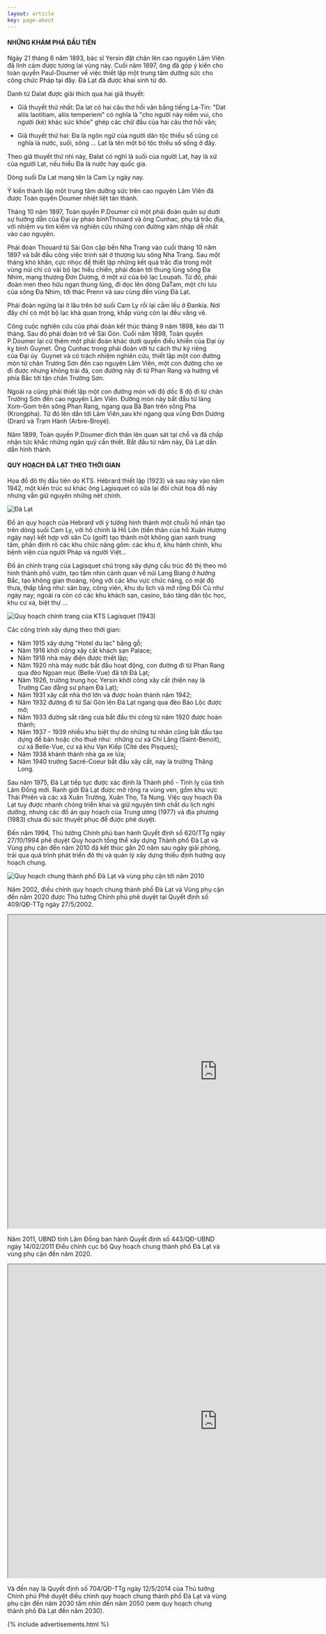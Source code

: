 ```yaml
---
layout: article
key: page-about
---
```


#### NHỮNG KHÁM PHÁ ĐẦU TIÊN

Ngày 21 tháng 6 năm 1893, bác sĩ Yersin đặt chân lên cao nguyên Lâm Viên đã linh cảm được tương lai vùng này. Cuối năm 1897, ông đã góp ý kiến cho toàn quyền Paul-Doumer về việc thiết lập một trung tâm dưỡng sức cho công chức Pháp tại đây. Đà Lạt đã được khai sinh từ đó.

Danh từ Dalat được giải thích qua hai giã thuyết:

* Giã thuyết thứ nhất: Da lat có hai câu thơ hồi văn bằng tiếng La-Tin: "Dat aliis laotitiam, aliis temperiem" có nghĩa là "cho người này niềm vui, cho người (kẻ) khác sức khỏe" ghép các chữ đầu của hai câu thơ hồi văn;

* Giã thuyết thứ hai: Đa là ngôn ngữ của người dân tộc thiểu số cũng có nghĩa là nước, suối, sông ... Lat là tên một bộ tộc thiểu số sống ở đây.

Theo giã thuyết thứ nhì này, Đalat có nghĩ là suối của người Lat, hay là xứ của người Lat, nếu hiểu Đa là nước hay quốc gia.

Dòng suối Da Lat mang tên là Cam Ly ngày nay.

Ý kiến thành lập một trung tâm dưỡng sức trên cao nguyên Lâm Viên đã được Toàn quyền Doumer nhiệt liệt tán thành.

Tháng 10 năm 1897, Toàn quyền P.Doumer cử một phái đoàn quân sự dưới sự hướng dẫn của Đại úy pháo binhThouard và ông Cunhac, phụ tá trắc địa, với nhiệm vụ tìm kiếm và nghiên cứu những con đường xâm nhập dễ nhất vào cao nguyên.

Phái đoàn Thouard từ Sài Gòn cập bến Nha Trang vào cuối tháng 10 năm 1897 và bắt đầu công việc trinh sát ở thượng lưu sông Nha Trang. Sau một tháng khó khăn, cực nhọc để thiết lập những kết quả trắc địa trong một vùng núi chỉ có vài bộ lạc hiếu chiến, phái đoàn tới thung lũng sông Đa Nhim, mạng thượng Đơn Dương, ở một xứ của bộ lạc Loupah. Từ đó, phái đoàn men theo hữu ngạn thung lũng, đi dọc lên dòng DaTam, một chi lưu của sông Đa Nhim, tới thác Prenn và sau cùng đền vùng Đà Lạt.

Phái đoàn ngừng lại ít lâu trên bờ suối Cam Ly rồi lại cắm lều ở Đankia. Nơi đây chỉ có một bộ lạc khá quan trọng, khắp vùng còn lại đều vắng vẽ.

Công cuộc nghiên cứu của phái đoàn kết thúc tháng 9 năm 1898, kéo dài 11 tháng. Sau đó phái đoàn trở về Sài Gòn. Cuối năm 1898, Toàn quyền P.Doumer lại cử thêm một phái đoàn khác dưới quyền điều khiển của Đại úy kỵ binh Guynet. Ông Cunhac trong phái đoàn với tư cách thư ký riêng của Đại úy  Guynet và có trách nhiệm nghiên cứu, thiết lập một con đường mòn từ chân Trương Sơn đến cao nguyên Lâm Viên, một con đường cho xe đi được nhưng không trải đá, con đường này đi từ Phan Rang và hướng về phía Bắc tới tận chân Trường Sơn.

Ngoài ra cũng phải thiết lập một con đường mòn với độ dốc 8 độ đi từ chân Trường Sơn đến cao nguyên Lâm Viên. Đường mòn này bắt đầu từ làng Xom-Gom trên sông Phan Rang, ngang qua Bà Ban trên sông Pha (Krongpha). Từ đó lên dần tới Lâm Viên,sau khi ngang qua vùng Đơn Dương (Dran) và Trạm Hành (Arbre-Broyé).

Năm 1899, Toàn quyền P.Doumer đích thân lên quan sát tại chỗ và đã chấp nhận tức khắc những ngân quỹ cần thiết. Bắt đầu từ năm này, Đà Lạt dần dần hình thành.

#### QUY HOẠCH ĐÀ LẠT THEO THỜI GIAN

Họa đồ đô thị đầu tiên do KTS. Hébrard thiết lập (1923) và sau này vào năm 1942, một kiến trúc sư khác ông Lagisquet có sữa lại đôi chút họa đồ này nhưng vẫn giữ nguyên những nét chính.

![](https://qhdl.github.io/assets/images/posts/do-an-quy-hoach.jpg "Đà Lạt")

Ðồ án quy hoạch của Hebrard với ý tưởng hình thành một chuỗi hồ nhân tạo trên dòng suối Cam Ly, với hồ chính là Hồ Lớn (tiền thân của hồ Xuân Hương ngày nay) kết hợp với sân Cù (golf) tạo thành một không gian xanh trung tâm, phân định rõ các khu chức năng gồm: các khu ở, khu hành chính, khu bệnh viện của người Pháp và người Việt...

Ðồ án chỉnh trang của Lagisquet chú trọng xây dựng cấu trúc đô thị theo mô hình thành phố vườn, tạo tầm nhìn cảnh quan về núi Lang Biang ở hướng Bắc, tạo không gian thoáng, rộng với các khu vực chức năng, có mật độ thưa, thấp tầng như: sân bay, công viên, khu du lịch và mở rộng Ðồi Cù như ngày nay; ngoài ra còn có các khu khách sạn, casino, bảo tàng dân tộc học, khu cư xá, biệt thự ...

![](https://qhdl.github.io/assets/images/posts/quy-hoach-chinh-trang.jpg "Quy hoạch chỉnh trang của KTS Lagisquet (1943)")

Các công trình xây dựng theo thời gian:

* Năm 1915 xây dựng "Hotel du lac" bằng gỗ;
* Năm 1916 khởi công xây cất khách sạn Palace;
* Năm 1918 nhà máy điện được thiết lập;
* Năm 1920 nhà máy nước bắt đầu hoạt động, con đường đi từ Phan Rang qua đèo Ngọan mục (Belle-Vue) đã tới Đà Lạt;
* Năm 1926, trường trung học Yersin khởi công xây cất (hiện nay là Trường Cao đẳng sư phạm Đà Lạt);
* Năm 1931 xây cất nhà thờ lớn và được hoàn thành năm 1942;
* Năm 1932 đường đi từ Sài Gòn lên Đà Lạt ngang qua đèo Bảo Lộc được mở;
* Năm 1933 đường sắt răng cưa bắt đầu thi công từ năm 1920 được hoàn thành;
* Năm 1937 - 1939 nhiều khu biệt thự do những tư nhân cũng bắt đầu tạo dựng để bán hoặc cho thuê như:  những cư xá Chi Lăng (Saint-Benoit), cư xá Belle-Vue, cư xá khu Vạn Kiếp (Cité des Pisques);
* Năm 1938 khánh thành nhà ga xe lửa;
* Năm 1940 trường Sacré-Coeur bắt đầu xây cất, nay là trường Thăng Long.

Sau năm 1975, Ðà Lạt tiếp tục được xác định là Thành phố - Tỉnh lỵ của tỉnh Lâm Ðồng mới. Ranh giới Ðà Lạt được mở rộng ra vùng ven, gồm khu vực Thái Phiên và các xã Xuân Trường, Xuân Thọ, Tà Nung. Việc quy hoạch Ðà Lạt tuy được nhanh chóng triển khai và giữ nguyên tính chất du lịch nghỉ dưỡng, nhưng các đồ án quy hoạch của Trung ương (1977) và địa phương (1983) chưa đủ sức thuyết phục để được phê duyệt.

Đến năm 1994, Thủ tướng Chính phủ ban hành Quyết định số 620/TTg ngày 27/10/1994 phê duyệt Quy hoạch tổng thể xây dựng Thành phố Ðà Lạt và Vùng phụ cận đến năm 2010 đã kết thúc gần 20 năm sau ngày giải phóng, trải qua quá trình phát triển đô thị và quản lý xây dựng thiếu định hướng quy hoạch chung.

![](https://qhdl.github.io/assets/images/posts/QH-2010.jpg "Quy hoạch chung thành phố Đà Lạt và vùng phụ cận tới năm 2010")

Năm 2002, điều chỉnh quy hoạch chung thành phố Ðà Lạt và Vùng phụ cận đến năm 2020 được Thủ tướng Chính phủ phê duyệt tại Quyết định số 409/QÐ-TTg ngày 27/5/2002.

<iframe src="https://drive.google.com/file/d/1YlDcmL3QoPGPqrBDMaqIRJgNAkFr_7uK/preview" width="960" height="720"></iframe>

Năm 2011, UBND tỉnh Lâm Đồng ban hành Quyết định số 443/QĐ-UBND ngày 14/02/2011 Điều chỉnh cục bộ Quy hoạch chung thành phố Đà Lạt và vùng phụ cận đến năm 2020.

<iframe src="https://drive.google.com/file/d/1tlDUa7aZkPL1ECgjLlWuh4FBNR_SNhJI/preview" width="960" height="720"></iframe>

Và đến nay là Quyết định số 704/QĐ-TTg ngày 12/5/2014 của Thủ tướng Chính phủ Phê duyệt điều chỉnh quy hoạch chung thành phố Đà Lạt và vùng phụ cận đến năm 2030 tầm nhìn đến năm 2050
(xem quy hoạch chung thành phố Đà Lạt đến năm 2030).

{% include advertisements.html %}

